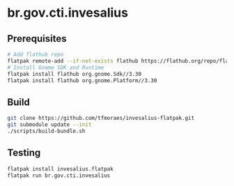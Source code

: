 # br.gov.cti.invesalius

## Prerequisites

```bash
# Add flathub repo
flatpak remote-add --if-not-exists flathub https://flathub.org/repo/flathub.flatpakrepo
# Install Gnome SDK and Runtime
flatpak install flathub org.gnome.Sdk//3.30
flatpak install flathub org.gnome.Platform//3.30
```

## Build

```bash
git clone https://github.com/tfmoraes/invesalius-flatpak.git
git submodule update --init
./scripts/build-bundle.sh
```

## Testing

```bash
flatpak install invesalius.flatpak
flatpak run br.gov.cti.invesalius
```
